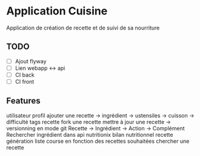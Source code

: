 # Application Cuisine

Application de création de recette et de suivi de sa nourriture

## TODO
 - [ ] Ajout flyway
 - [ ] Lien webapp <-> api
 - [ ] CI back
 - [ ] CI front

## Features
utilisateur profil
ajouter une recette
    -> ingrédient
    -> ustensiles
    -> cuisson
    -> difficulté
tags recette
fork une recette
mettre à jour une recette -> versionning en mode git
Recette -> Ingrédient -> Action -> Complément
Rechercher ingrédient dans api nutritionix
bilan nutritionnel recette
génération liste course en fonction des recettes souhaitées
chercher une recette